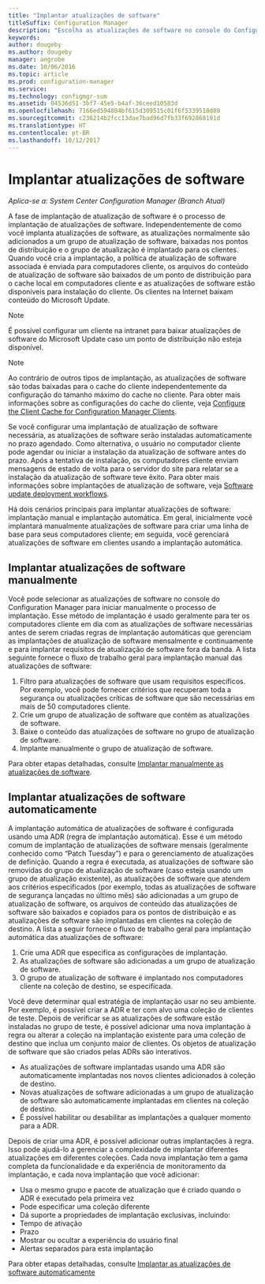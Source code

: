 ```yaml
---
title: "Implantar atualizações de software"
titleSuffix: Configuration Manager
description: "Escolha as atualizações de software no console do Configuration Manager para iniciar manualmente o processo de implantação ou implantar atualizações automaticamente."
keywords: 
author: dougeby
ms.author: dougeby
manager: angrobe
ms.date: 10/06/2016
ms.topic: article
ms.prod: configuration-manager
ms.service: 
ms.technology: configmgr-sum
ms.assetid: 04536d51-3bf7-45e5-b4af-36ceed10583d
ms.openlocfilehash: 7166ed594804bf615d309515c01f6f5339518d89
ms.sourcegitcommit: c236214b2fcc13dae7bad96d7fb33f692868191d
ms.translationtype: HT
ms.contentlocale: pt-BR
ms.lasthandoff: 10/12/2017
---
```

#  <a name="BKMK_SUMDeploy"></a> Implantar atualizações de software  

*Aplica-se a: System Center Configuration Manager (Branch Atual)*

A fase de implantação de atualização de software é o processo de implantação de atualizações de software. Independentemente de como você implanta atualizações de software, as atualizações normalmente são adicionados a um grupo de atualização de software, baixadas nos pontos de distribuição e o grupo de atualização é implantado para os clientes. Quando você cria a implantação, a política de atualização de software associada é enviada para computadores cliente, os arquivos do conteúdo de atualização de software são baixados de um ponto de distribuição para o cache local em computadores cliente e as atualizações de software estão disponíveis para instalação do cliente. Os clientes na Internet baixam conteúdo do Microsoft Update.  

> [!NOTE]  
>  É possível configurar um cliente na intranet para baixar atualizações de software do Microsoft Update caso um ponto de distribuição não esteja disponível.  

> [!NOTE]  
>  Ao contrário de outros tipos de implantação, as atualizações de software são todas baixadas para o cache do cliente independentemente da configuração do tamanho máximo do cache no cliente. Para obter mais informações sobre as configurações do cache do cliente, veja [Configure the Client Cache for Configuration Manager Clients](../../core/clients/manage/manage-clients.md#BKMK_ClientCache).  

Se você configurar uma implantação de atualização de software necessária, as atualizações de software serão instaladas automaticamente no prazo agendado. Como alternativa, o usuário no computador cliente pode agendar ou iniciar a instalação da atualização de software antes do prazo. Após a tentativa de instalação, os computadores cliente enviam mensagens de estado de volta para o servidor do site para relatar se a instalação da atualização de software teve êxito. Para obter mais informações sobre implantações de atualização de software, veja [Software update deployment workflows](../understand/software-updates-introduction.md#BKMK_DeploymentWorkflows).  

Há dois cenários principais para implantar atualizações de software: implantação manual e implantação automática. Em geral, inicialmente você implantará manualmente atualizações de software para criar uma linha de base para seus computadores cliente; em seguida, você gerenciará atualizações de software em clientes usando a implantação automática.  

## <a name="BKMK_ManualDeployment"></a> Implantar atualizações de software manualmente
Você pode selecionar as atualizações de software no console do Configuration Manager para iniciar manualmente o processo de implantação. Esse método de implantação é usado geralmente para ter os computadores cliente em dia com as atualizações de software necessárias antes de serem criadas regras de implantação automáticas que gerenciam as implantações de atualização de software mensalmente e continuamente e para implantar requisitos de atualização de software fora da banda. A lista seguinte fornece o fluxo de trabalho geral para implantação manual das atualizações de software:  

1. Filtro para atualizações de software que usam requisitos específicos. Por exemplo, você pode fornecer critérios que recuperam toda a segurança ou atualizações críticas de software que são necessárias em mais de 50 computadores cliente.  
2. Crie um grupo de atualização de software que contém as atualizações de software.  
3. Baixe o conteúdo das atualizações de software no grupo de atualização de software.  
4. Implante manualmente o grupo de atualização de software.

Para obter etapas detalhadas, consulte [Implantar manualmente as atualizações de software](manually-deploy-software-updates.md).

## <a name="automatically-deploy-software-updates"></a>Implantar atualizações de software automaticamente
A implantação automática de atualizações de software é configurada usando uma ADR (regra de implantação automática). Esse é um método comum de implantação de atualizações de software mensais (geralmente conhecido como “Patch Tuesday”) e para o gerenciamento de atualizações de definição. Quando a regra é executada, as atualizações de software são removidas do grupo de atualização de software (caso esteja usando um grupo de atualização existente), as atualizações de software que atendem aos critérios especificados (por exemplo, todas as atualizações de software de segurança lançadas no último mês) são adicionadas a um grupo de atualização de software, os arquivos de conteúdo das atualizações de software são baixados e copiados para os pontos de distribuição e as atualizações de software são implantadas em clientes na coleção de destino. A lista a seguir fornece o fluxo de trabalho geral para implantação automática das atualizações de software:  

1.  Crie uma ADR que especifica as configurações de implantação.
2.  As atualizações de software são adicionadas a um grupo de atualização de software.  
3.  O grupo de atualização de software é implantado nos computadores cliente na coleção de destino, se especificada.  

Você deve determinar qual estratégia de implantação usar no seu ambiente. Por exemplo, é possível criar a ADR e ter com alvo uma coleção de clientes de teste. Depois de verificar se as atualizações de software estão instaladas no grupo de teste, é possível adicionar uma nova implantação à regra ou alterar a coleção na implantação existente para uma coleção de destino que inclua um conjunto maior de clientes. Os objetos de atualização de software que são criados pelas ADRs são interativos.  

-   As atualizações de software implantadas usando uma ADR são automaticamente implantadas nos novos clientes adicionados à coleção de destino.  
-   Novas atualizações de software adicionadas a um grupo de atualização de software são automaticamente implantadas em clientes na coleção de destino.  
-   É possível habilitar ou desabilitar as implantações a qualquer momento para a ADR.  

Depois de criar uma ADR, é possível adicionar outras implantações à regra. Isso pode ajudá-lo a gerenciar a complexidade de implantar diferentes atualizações em diferentes coleções. Cada nova implantação tem a gama completa da funcionalidade e da experiência de monitoramento da implantação, e cada nova implantação que você adicionar:  

-   Usa o mesmo grupo e pacote de atualização que é criado quando o ADR é executado pela primeira vez  
-   Pode especificar uma coleção diferente  
-   Dá suporte a propriedades de implantação exclusivas, incluindo:  
   -   Tempo de ativação  
   -   Prazo  
   -   Mostrar ou ocultar a experiência do usuário final  
   -   Alertas separados para esta implantação  

Para obter etapas detalhadas, consulte [Implantar as atualizações de software automaticamente](automatically-deploy-software-updates.md)

<!-- ###  <a name="BKMK_ClientCache"></a> Client cache setting  
The Configuration Manager client downloads the content for required software updates to the local client cache soon after it receives the deployment. However, the client waits to download the content until after the **Software available time** setting for the deployment. The client does not download software updates in optional deployments (deployments that do not have a scheduled installation deadline) until the user manually starts the installation. When the configured deadline passes, the software updates client agent performs a scan to verify that the software update is still required, then the software updates client agent checks the local cache on the client computer to verify that the software update source file is still available, and then installs the software update. If the content was deleted from the client cache to make room for another deployment, the client downloads the software updates to the cache. Software updates are always downloaded to the client cache regardless of the configured maximum client cache size. For other deployments, such as applications or packages, the client only downloads content that is within the maximum cache size that you configure for the client. Cached content is not automatically deleted, but it remains in the cache for at least one day after the client used that content.  -->


 <!-- For more information about the deployment process, see [Software update deployment process](../../sum/understand/software-updates-introduction.md#BKMK_DeploymentProcess).  -->
